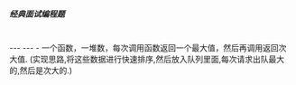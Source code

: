 <h5>经典面试编程题</h5><br/>
 --- ---
 - 一个函数，一堆数，每次调用函数返回一个最大值，然后再调用返回次大值.
   (实现思路,将这些数据进行快速排序,然后放入队列里面,每次请求出队最大的,然后是次大的.)
 
 
 